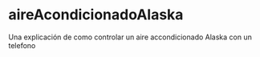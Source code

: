 # aireAcondicionadoAlaska
Una explicación de como controlar un aire accondicionado Alaska con un telefono
